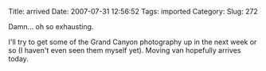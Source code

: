 Title: arrived
Date: 2007-07-31 12:56:52
Tags: imported
Category: 
Slug: 272

Damn... oh so exhausting.

I'll try to get some of the Grand Canyon photography up in the next week or so (I haven't even seen them myself yet).  Moving van hopefully arrives today.
